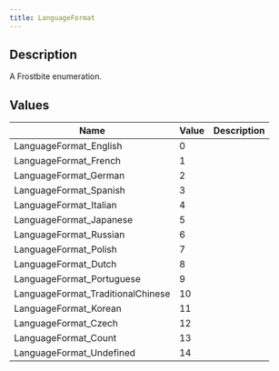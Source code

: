 ```yaml
---
title: LanguageFormat
---
```

## Description

A Frostbite enumeration.

## Values

| Name                               | Value | Description |
| ---------------------------------- | ----- | ----------- |
| LanguageFormat\_English            | 0     |             |
| LanguageFormat\_French             | 1     |             |
| LanguageFormat\_German             | 2     |             |
| LanguageFormat\_Spanish            | 3     |             |
| LanguageFormat\_Italian            | 4     |             |
| LanguageFormat\_Japanese           | 5     |             |
| LanguageFormat\_Russian            | 6     |             |
| LanguageFormat\_Polish             | 7     |             |
| LanguageFormat\_Dutch              | 8     |             |
| LanguageFormat\_Portuguese         | 9     |             |
| LanguageFormat\_TraditionalChinese | 10    |             |
| LanguageFormat\_Korean             | 11    |             |
| LanguageFormat\_Czech              | 12    |             |
| LanguageFormat\_Count              | 13    |             |
| LanguageFormat\_Undefined          | 14    |             |

